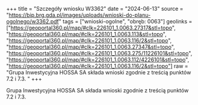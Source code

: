 +++
title = "Szczegóły wniosku W3362"
date = "2024-06-13"
source = "https://bip.brg.gda.pl/images/uploads/wnioski-do-planu-ogolnego/w3362.pdf"
tags = ["wnioski-ogolne", "obręb: 0063"]
geolinks = ["https://geoportal360.pl/map/#clk=226101_1.0063.27317&stl=topo", "https://geoportal360.pl/map/#clk=226101_1.0063.113&stl=topo", "https://geoportal360.pl/map/#clk=226101_1.0063.116/2&stl=topo", "https://geoportal360.pl/map/#clk=226101_1.0063.27347&stl=topo", "https://geoportal360.pl/map/#clk=226101_1.0063.275/11226101&stl=topo", "https://geoportal360.pl/map/#clk=226101_1.0063.112/4226101&stl=topo", "https://geoportal360.pl/map/#clk=226101_1.0063.116/2&stl=topo"]
raw = "Grupa Inwestycyjna HOSSA SA składa wnioski zgodnie z treścią punktów 7.2 i 7.3.  "
+++

Grupa Inwestycyjna HOSSA SA składa wnioski zgodnie z treścią punktów 7.2 i 7.3. 



